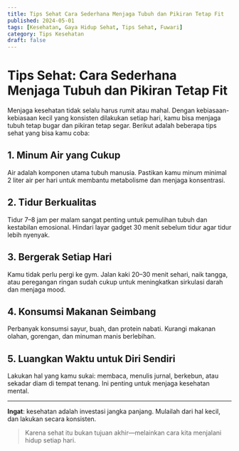 ```yaml
---
title: Tips Sehat Cara Sederhana Menjaga Tubuh dan Pikiran Tetap Fit
published: 2024-05-01
tags: [Kesehatan, Gaya Hidup Sehat, Tips Sehat, Fuwari]
category: Tips Kesehatan
draft: false
---
```


# Tips Sehat: Cara Sederhana Menjaga Tubuh dan Pikiran Tetap Fit

Menjaga kesehatan tidak selalu harus rumit atau mahal. Dengan kebiasaan-kebiasaan kecil yang konsisten dilakukan setiap hari, kamu bisa menjaga tubuh tetap bugar dan pikiran tetap segar. Berikut adalah beberapa tips sehat  yang bisa kamu coba:

## 1. Minum Air yang Cukup

Air adalah komponen utama tubuh manusia. Pastikan kamu minum minimal 2 liter air per hari untuk membantu metabolisme dan menjaga konsentrasi.

## 2. Tidur Berkualitas

Tidur 7–8 jam per malam sangat penting untuk pemulihan tubuh dan kestabilan emosional. Hindari layar gadget 30 menit sebelum tidur agar tidur lebih nyenyak.

## 3. Bergerak Setiap Hari

Kamu tidak perlu pergi ke gym. Jalan kaki 20–30 menit sehari, naik tangga, atau peregangan ringan sudah cukup untuk meningkatkan sirkulasi darah dan menjaga mood.

## 4. Konsumsi Makanan Seimbang

Perbanyak konsumsi sayur, buah, dan protein nabati. Kurangi makanan olahan, gorengan, dan minuman manis berlebihan.

## 5. Luangkan Waktu untuk Diri Sendiri

Lakukan hal yang kamu sukai: membaca, menulis jurnal, berkebun, atau sekadar diam di tempat tenang. Ini penting untuk menjaga kesehatan mental.

---

**Ingat**: kesehatan adalah investasi jangka panjang. Mulailah dari hal kecil, dan lakukan secara konsisten.

> Karena sehat itu bukan tujuan akhir—melainkan cara kita menjalani hidup setiap hari.

